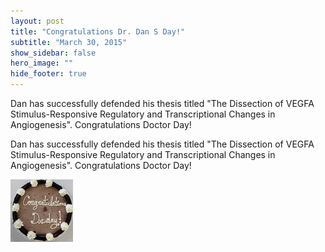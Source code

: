 ```yaml
---
layout: post
title: "Congratulations Dr. Dan S Day!"
subtitle: "March 30, 2015"
show_sidebar: false
hero_image: ""
hide_footer: true
---
```


Dan has successfully defended his thesis titled "The Dissection of VEGFA Stimulus-Responsive Regulatory and Transcriptional Changes in Angiogenesis". Congratulations Doctor Day!

Dan has successfully defended his thesis titled "The Dissection of VEGFA Stimulus-Responsive Regulatory and Transcriptional Changes in Angiogenesis". Congratulations Doctor Day!

![Image](/img/news-images/20150603_145153.jpg)

